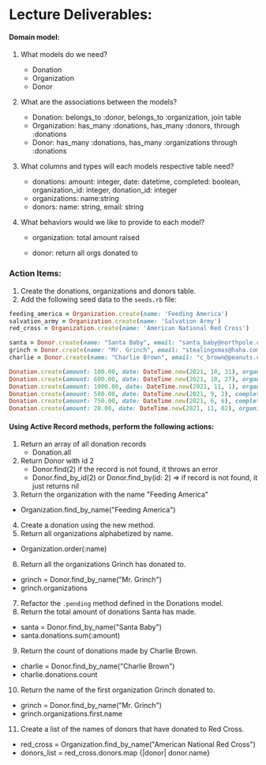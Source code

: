 # Lecture Deliverables:

#### Domain model:

1. What models do we need?
   - Donation
   - Organization
   - Donor
2. What are the associations between the models?
   - Donation: belongs_to :donor, belongs_to :organization, join table
   - Organization: has_many :donations, has_many :donors, through :donations
   - Donor: has_many :donations, has_many :organizations through :donations
3. What columns and types will each models respective table need?
   - donations: amount: integer, date: datetime, completed: boolean, organization_id: integer, donation_id: integer
   - organizations: name:string
   - donors: name: string, email: string
4. What behaviors would we like to provide to each model?

   - organization: total amount raised

   - donor: return all orgs donated to

### Action Items:

1. Create the donations, organizations and donors table.
2. Add the following seed data to the `seeds.rb` file:

```rb
feeding_america = Organization.create(name: 'Feeding America')
salvation_army = Organization.create(name: 'Salvation Army')
red_cross = Organization.create(name: 'American National Red Cross')

santa = Donor.create(name: "Santa Baby", email: "santa_baby@northpole.com")
grinch = Donor.create(name: "Mr. Grinch", email: "stealingxmas@haha.com")
charlie = Donor.create(name: "Charlie Brown", email: "c_brown@peanuts.com")

Donation.create(amount: 100.00, date: DateTime.new(2021, 10, 31), organization_id: feeding_america.id, donor_id: santa.id)
Donation.create(amount: 600.00, date: DateTime.new(2021, 10, 27), organization_id: feeding_america.id, donor_id: santa.id)
Donation.create(amount: 1000.00, date: DateTime.new(2021, 11, 1), organization_id: salvation_army.id, donor_id: grinch.id)
Donation.create(amount: 500.00, date: DateTime.new(2021, 9, 2), completed: true, organization_id: salvation_army.id, donor_id: grinch.id)
Donation.create(amount: 750.00, date: DateTime.new(2021, 6, 6), completed: false, organization_id: red_cross.id, donor_id: grinch.id)
Donation.create(amount: 20.00, date: DateTime.new(2021, 11, 02), organization_id: red_cross.id, donor_id: charlie.id)
```

#### Using Active Record methods, perform the following actions:

1. Return an array of all donation records
   - Donation.all
2. Return Donor with id 2
   - Donor.find(2) if the record is not found, it throws an error 
   - Donor.find_by_id(2) or Donor.find_by(id: 2) => if record is not found, it just returns nil 
3. Return the organization with the name "Feeding America"
- Organization.find_by_name("Feeding America")
4. Create a donation using the new method.
5. Return all organizations alphabetized by name. 
- Organization.order(:name)
6. Return all the organizations Grinch has donated to.
- grinch = Donor.find_by_name("Mr. Grinch")
- grinch.organizations 
7. Refactor the `.pending` method defined in the Donations model.
8. Return the total amount of donations Santa has made.
- santa = Donor.find_by_name("Santa Baby")
- santa.donations.sum(:amount)
9. Return the count of donations made by Charlie Brown.
- charlie = Donor.find_by_name("Charlie Brown")
- charlie.donations.count 
10. Return the name of the first organization Grinch donated to. 
- grinch = Donor.find_by_name("Mr. Grinch")
- grinch.organizations.first.name
11. Create a list of the names of donors that have donated to Red Cross. 
- red_cross = Organization.find_by_name("American National Red Cross")
- donors_list = red_cross.donors.map {|donor| donor.name}

